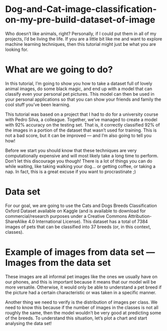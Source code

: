 # Dog-and-Cat-image-classification-on-my-pre-build-dataset-of-image
Who doesn’t like animals, right? Personally, if I could put them in all of my projects, I’d be living the life. If you are a little bit like me and want to explore machine learning techniques, then this tutorial might just be what you are looking for.

# What are we going to do?
In this tutorial, I’m going to show you how to take a dataset full of lovely animal images, do some black magic, and end up with a model that can classify even your personal pet pictures. This model can then be used in your personal applications so that you can show your friends and family the cool stuff you’ve been learning.

This tutorial was based on a project that I had to do for a university course with Pedro Silva, a colleague. Together, we’ve managed to create a model with 92% accuracy on the testing set. That is, it correctly classified 92% of the images in a portion of the dataset that wasn’t used for training. This is not a bad score, but it can be improved — and I’m also going to tell you how!

Before we start you should know that these techniques are very computationally expensive and will most likely take a long time to perform. Don’t let this discourage you though! There is a lot of things you can do while waiting, like taking walking your dog… or getting coffee, or taking a nap. In fact, this is a great excuse if you want to procrastinate ;)

# Data set
For our goal, we are going to use the Cats and Dogs Breeds Classification Oxford Dataset available on Kaggle (and is available to download for commercial/research purposes under a Creative Commons Attribution-ShareAlike 4.0 International License). This dataset has a total of 7384 images of pets that can be classified into 37 breeds (or, in this context, classes).


# Example of images from data set — Images from the data set
These images are all informal pet images like the ones we usually have on our phones, and this is important because it means that our model will be more versatile. Otherwise, it would only be able to understand a pet breed if the picture had a certain characteristic or was taken in a specific manner.

Another thing we need to verify is the distribution of images per class. We need to know this because if the number of images in the classes is not all roughly the same, then the model wouldn’t be very good at predicting some of the breeds. To understand this situation, let’s plot a chart and start analysing the data set!
